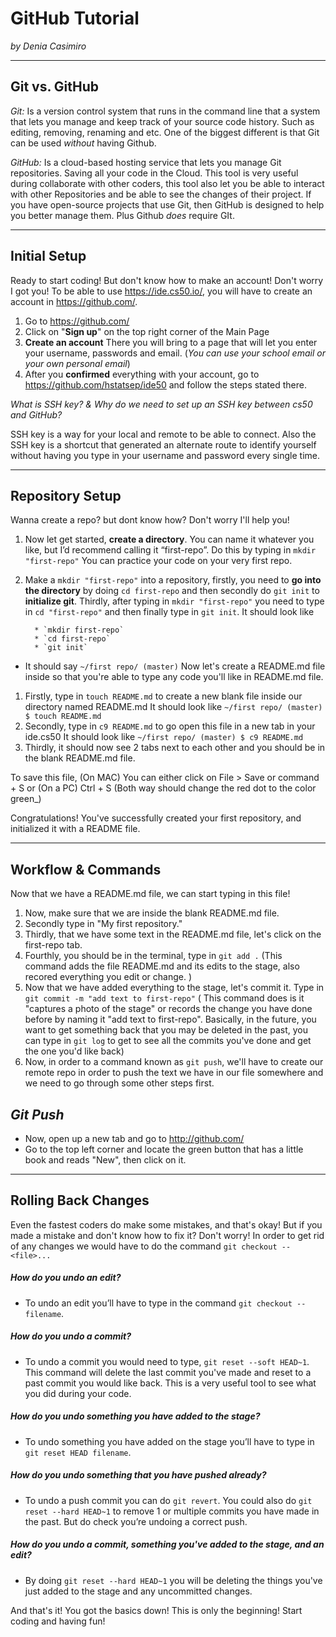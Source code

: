 # GitHub Tutorial

_by Denia Casimiro_

---
## Git vs. GitHub

*Git:* Is a version control system that runs in the command line that a system that lets you manage and keep track of your source code history. Such as editing, removing, renaming and etc. One of the biggest different is that Git can be used _without_ having Github.

*GitHub:* Is a cloud-based hosting service that lets you manage Git repositories. Saving all your code in the Cloud. This tool is very useful during collaborate with other coders, this tool also let you be able to interact with other Repositories and be able to see the changes of their project. If you have open-source projects that use Git, then GitHub is designed to help you better manage them. Plus Github _does_ require GIt.


---
## Initial Setup

Ready to start coding! But don't know how to make an account! Don't worry I got you! To be able to use https://ide.cs50.io/, you will have to create an account in https://github.com/.
1. Go to https://github.com/
2. Click on "**Sign up**" on the top right corner of the Main Page
3. **Create an account** There you will bring to a page that will let you enter your username, passwords and email. (_You can use your school email or your own personal email_)
4. After you **confirmed** everything with your account, go to https://github.com/hstatsep/ide50 and follow the steps stated there.

*What is SSH key? & Why do we need to set up an SSH key between cs50 and GitHub?*

SSH key is a way for your local and remote to be able to connect. Also the SSH key is a shortcut that generated an alternate route to identify yourself without having you type in your username and password every single time.


---
## Repository Setup
Wanna create a repo? but dont know how? Don't worry I'll help you!

1. Now let get started,  **create a directory**. You can name it whatever you like, but I’d recommend calling it “first-repo”. Do this by typing in `mkdir "first-repo"` You can practice your code on your very first repo.
2. Make a `mkdir "first-repo"` into a repository, firstly, you need to **go into the directory** by doing `cd first-repo` and then secondly do `git init` to **initialize git**. Thirdly, after typing in `mkdir "first-repo"` you need to type in `cd "first-repo"` and then finally type in  `git init`. It should look like

         * `mkdir first-repo`
         * `cd first-repo`
         * `git init`

* It should say `~/first repo/ (master)`
Now let's create a README.md file inside so that you're able to type any code you'll like in README.md file.

1. Firstly, type in `touch README.md` to create a new blank file inside our directory named README.md
          It should look like `~/first repo/ (master) $ touch README.md`
  2. Secondly, type in `c9 README.md` to go open this file in a new tab in your ide.cs50
          It should look like  `~/first repo/ (master) $ c9 README.md`
  3. Thirdly, it should now see 2 tabs next to each other and you should be in the blank README.md file.

To save this file, (On MAC) You can either click on File > Save or command + S or (On a PC) Ctrl + S
(Both way should change the red dot to the color green_)


Congratulations! You've successfully created your first repository, and initialized it with a README file.

---
## Workflow & Commands
Now that we have a README.md file, we can start typing in this file!
1. Now, make sure that we are inside the blank README.md file.
2. Secondly type in "My first repository."
3. Thirdly, that we have some text in the README.md file, let's click on the first-repo tab.
4. Fourthly, you should be in the terminal, type in `git add .`
(This command adds the file README.md  and its edits to the stage, also recored everything you edit or change. )
5. Now that we have added everything to the stage, let's commit it. Type in `git commit -m "add text to first-repo"`
( This command does is it "captures a photo of the stage" or records the change you have done before by naming it "add text to first-repo". Basically, in the future, you want to get something back that you may be deleted in the past, you can type in `git log` to get to see all the commits you've done and get the one you'd like back)
6. Now, in order to a command known as `git push`, we'll have to create our remote repo in order to push the text we have in our file somewhere and we need to go through some other steps first.

## _Git Push_

  * Now, open up a new tab and go to http://github.com/
  * Go to the top left corner and locate the green button that has a little book and reads "New", then click on it.



---
## Rolling Back Changes

Even the fastest coders do make some mistakes, and that's okay! But if you made a mistake and don't know how to fix it? Don't worry!
In order to get rid of any changes we would have to do the command `git checkout --<file>...`
##### How do you undo an edit?
* To undo an edit you’ll have to type in the command `git checkout --filename`.

##### How do you undo a commit?
* To  undo a commit you would need to type, `git reset --soft HEAD~1`. This command will delete the last commit you've made and reset to a past commit you would like back. This is a very useful tool to see what you did during your code.

##### How do you undo something you have added to the stage?
* To undo something you have added on the stage you’ll have to type in `git reset HEAD filename`.

#####  How do you undo something that you have pushed already?
*  To undo a push commit you can do `git revert`. You could also do `git reset --hard HEAD~1` to remove 1 or multiple commits you have made in the past. But do check you’re undoing a correct push.

##### How do you undo a commit, something you've added to the stage, and an edit?
* By doing `git reset --hard HEAD~1` you will be deleting the things you've just added to the stage and any uncommitted changes.


And that's it! You got the basics down! This is only the beginning! Start coding and having fun!